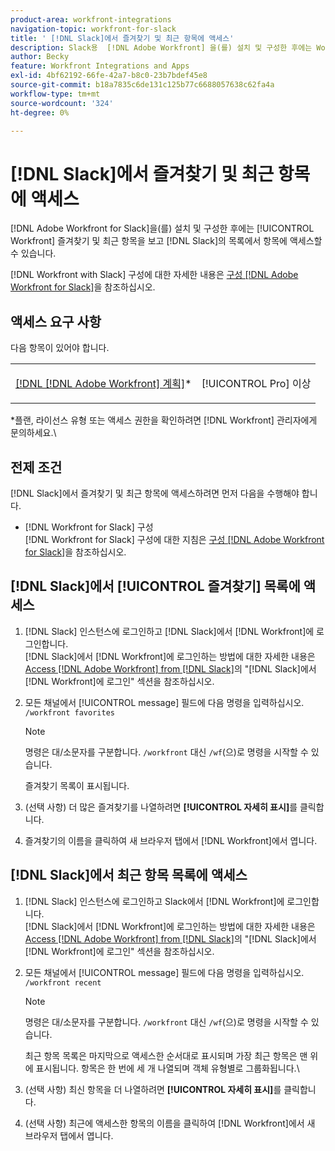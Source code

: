 ```yaml
---
product-area: workfront-integrations
navigation-topic: workfront-for-slack
title: ' [!DNL Slack]에서 즐겨찾기 및 최근 항목에 액세스'
description: Slack용  [!DNL Adobe Workfront] 을(를) 설치 및 구성한 후에는 Workfront 즐겨찾기 및 최근 항목을 보고 Slack의 목록에 있는 항목에 액세스할 수 있습니다.
author: Becky
feature: Workfront Integrations and Apps
exl-id: 4bf62192-66fe-42a7-b8c0-23b7bdef45e8
source-git-commit: b18a7835c6de131c125b77c6688057638c62fa4a
workflow-type: tm+mt
source-wordcount: '324'
ht-degree: 0%

---
```


# [!DNL Slack]에서 즐겨찾기 및 최근 항목에 액세스

[!DNL Adobe Workfront for Slack]을(를) 설치 및 구성한 후에는 [!UICONTROL Workfront] 즐겨찾기 및 최근 항목을 보고 [!DNL Slack]의 목록에서 항목에 액세스할 수 있습니다.

[!DNL Workfront with Slack] 구성에 대한 자세한 내용은 [구성 [!DNL Adobe Workfront for Slack]](../../workfront-integrations-and-apps/using-workfront-with-slack/configure-workfront-for-slack.md)을 참조하십시오.

## 액세스 요구 사항

다음 항목이 있어야 합니다.

<table style="table-layout:auto"> 
 <col> 
 <col> 
 <tbody> 
  <tr> 
   <td role="rowheader"><a href="https://business.adobe.com/products/workfront/pricing.html" target="_blank">[!DNL [!DNL Adobe Workfront] 계획]</a>*</td> 
   <td> <p>[!UICONTROL Pro] 이상</p> </td> 
  </tr> 
 </tbody> 
</table>

&#42;플랜, 라이선스 유형 또는 액세스 권한을 확인하려면 [!DNL Workfront] 관리자에게 문의하세요.\

## 전제 조건

[!DNL Slack]에서 즐겨찾기 및 최근 항목에 액세스하려면 먼저 다음을 수행해야 합니다.

* [!DNL Workfront for Slack] 구성\
   [!DNL Workfront for Slack] 구성에 대한 지침은 [구성 [!DNL Adobe Workfront for Slack]](../../workfront-integrations-and-apps/using-workfront-with-slack/configure-workfront-for-slack.md)을 참조하십시오.

## [!DNL Slack]에서 [!UICONTROL 즐겨찾기] 목록에 액세스

1. [!DNL Slack] 인스턴스에 로그인하고 [!DNL Slack]에서 [!DNL Workfront]에 로그인합니다.\
   [!DNL Slack]에서 [!DNL Workfront]에 로그인하는 방법에 대한 자세한 내용은 [Access [!DNL Adobe Workfront] from [!DNL Slack]](../../workfront-integrations-and-apps/using-workfront-with-slack/access-workfront-from-slack.md)의 &quot;[!DNL Slack]에서 [!DNL Workfront]에 로그인&quot; 섹션을 참조하십시오.

1. 모든 채널에서 [!UICONTROL message] 필드에 다음 명령을 입력하십시오. `/workfront favorites`

   >[!NOTE]
   >
   >명령은 대/소문자를 구분합니다. `/workfront` 대신 `/wf`(으)로 명령을 시작할 수 있습니다.

   즐겨찾기 목록이 표시됩니다.

1. (선택 사항) 더 많은 즐겨찾기를 나열하려면 **[!UICONTROL 자세히 표시]**&#x200B;를 클릭합니다.
1. 즐겨찾기의 이름을 클릭하여 새 브라우저 탭에서 [!DNL Workfront]에서 엽니다.

## [!DNL Slack]에서 최근 항목 목록에 액세스

1. [!DNL Slack] 인스턴스에 로그인하고 Slack에서 [!DNL Workfront]에 로그인합니다.\
   [!DNL Slack]에서 [!DNL Workfront]에 로그인하는 방법에 대한 자세한 내용은 [Access [!DNL Adobe Workfront] from [!DNL Slack]](../../workfront-integrations-and-apps/using-workfront-with-slack/access-workfront-from-slack.md)의 &quot;[!DNL Slack]에서 [!DNL Workfront]에 로그인&quot; 섹션을 참조하십시오.

1. 모든 채널에서 [!UICONTROL message] 필드에 다음 명령을 입력하십시오. `/workfront recent`

   >[!NOTE]
   >
   >명령은 대/소문자를 구분합니다. `/workfront` 대신 `/wf`(으)로 명령을 시작할 수 있습니다.

   최근 항목 목록은 마지막으로 액세스한 순서대로 표시되며 가장 최근 항목은 맨 위에 표시됩니다. 항목은 한 번에 세 개 나열되며 객체 유형별로 그룹화됩니다.\

1. (선택 사항) 최신 항목을 더 나열하려면 **[!UICONTROL 자세히 표시]**&#x200B;를 클릭합니다.
1. (선택 사항) 최근에 액세스한 항목의 이름을 클릭하여 [!DNL Workfront]에서 새 브라우저 탭에서 엽니다.
